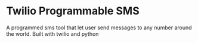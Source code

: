 # Twilio Programmable SMS
A programmed sms tool that let user send messages to any number around the world. Built with twilio and python
